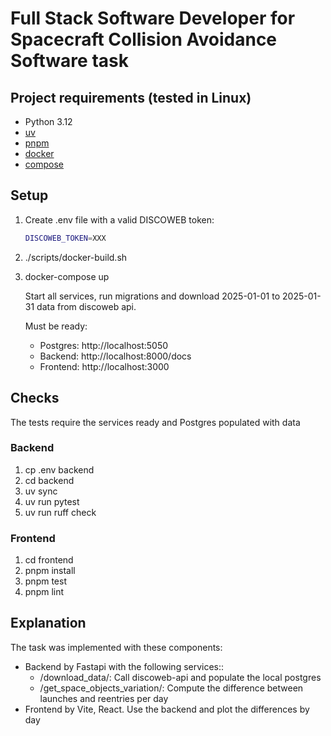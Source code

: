 # Full Stack Software Developer for Spacecraft Collision Avoidance Software task

## Project requirements (tested in Linux)

* Python 3.12
* [uv](https://docs.astral.sh/uv/getting-started/installation/)
* [pnpm](https://pnpm.io/)
* [docker](https://docs.docker.com/engine/install/)
* [compose](https://docs.docker.com/compose/install/)

## Setup

1. Create .env file with a valid DISCOWEB token:

   ```sh
   DISCOWEB_TOKEN=XXX
   ```
 
1. ./scripts/docker-build.sh
1. docker-compose up
   
   Start all services, run migrations and download 2025-01-01 to 2025-01-31 data from discoweb api.

   Must be ready:
   - Postgres: http://localhost:5050
   - Backend: http://localhost:8000/docs
   - Frontend: http://localhost:3000

## Checks

The tests require the services ready and Postgres populated with data

### Backend

1. cp .env backend
2. cd backend
1. uv sync
1. uv run pytest
1. uv run ruff check

### Frontend

1. cd frontend
2. pnpm install
1. pnpm test
1. pnpm lint


## Explanation

The task was implemented with these components:
- Backend by Fastapi with the following services:: 
  - /download_data/: Call discoweb-api and populate the local postgres
  - /get_space_objects_variation/: Compute the difference between launches and reentries per day
- Frontend by Vite, React. Use the backend and plot the differences by day
